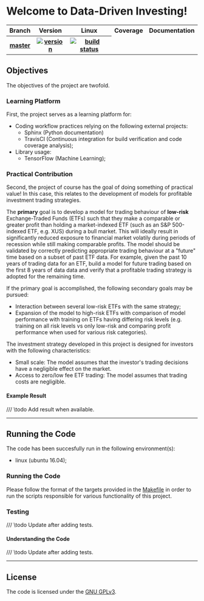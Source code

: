 # Welcome to Data-Driven Investing!

<table>
	<tr>
		<th>Branch</th>
		<th>Version</th>
		<th>Linux</th>
		<th>Coverage</th>
		<th>Documentation</th>
	</tr>
	<tr>
		<th>
			<a href="https://github.com/PhilipZwanenburg/DDI/tree/master">
				master
			</a>
		</th>
		<th>
			<a href="https://badge.fury.io/">
				<img src="https://badge.fury.io/gh/PhilipZwanenburg%2FDDI.svg"
				     title="version">
			</a>
		</th>
		<th>
			<a href="https://travis-ci.org/PhilipZwanenburg/DDI">
				<img src="https://travis-ci.org/PhilipZwanenburg/DDI.svg?branch=master"
				     title="build status">
			</a>
		</th>
		<!-- <th> -->
		<!-- 	<a href="https://codecov.io/gh/PhilipZwanenburg/DDI/branch/master"> -->
		<!-- 		<img src="https://codecov.io/gh/PhilipZwanenburg/DDI/branch/master/graph/badge.svg" -->
		<!-- 		     title="coverage"> -->
		<!-- 	</a> -->
		<!-- </th> -->
		<!-- <th> -->
		<!-- 	<a href="https://codedocs.xyz/PhilipZwanenburg/DDI/"> -->
		<!-- 		<img src="https://codedocs.xyz/PhilipZwanenburg/DDI.svg" -->
		<!-- 		     title="documentation"> -->
		<!-- 	</a> -->
		<!-- </th> -->
	</tr>
</table>


## Objectives

The objectives of the project are twofold.

### Learning Platform

First, the project serves as a learning platform for:
- Coding workflow practices relying on the following external projects:
    - Sphinx (Python documentation)
    - TravisCI (Continuous integration for build verification and code coverage analysis);
- Library usage:
	- TensorFlow (Machine Learning);

### Practical Contribution

Second, the project of course has the goal of doing something of practical value! In this case, this
relates to the development of models for profitable investment trading strategies.

The **primary** goal is to develop a model for trading behaviour of **low-risk** Exchange-Traded
Funds (ETFs) such that they make a comparable or greater profit than holding a market-indexed ETF
(such as an S&P 500-indexed ETF, e.g. XUS) during a bull market.  This will ideally result in
significantly reduced exposure to financial market volatily during periods of recession while still
making comparable profits. The model should be validated by correctly predicting appropriate trading
behaviour at a "future" time based on a subset of past ETF data. For example, given the past 10
years of trading data for an ETF, build a model for future trading based on the first 8 years of
data data and verify that a profitable trading strategy is adopted for the remaining time.


If the primary goal is accomplished, the following secondary goals may be pursued:
- Interaction between several low-risk ETFs with the same strategy;
- Expansion of the model to high-risk ETFs with comparison of model performance with training on
  ETFs having differing risk levels (e.g. training on all risk levels vs only low-risk and comparing
  profit performance when used for various risk categories).

The investment strategy developed in this project is designed for investors with the following characteristics:
- Small scale: The model assumes that the investor's trading decisions have a negligible effect on the market.
- Access to zero/low fee ETF trading: The model assumes that trading costs are negligible.

#### Example Result

/// \todo Add result when available.

---


## Running the Code

The code has been succesfully run in the following environment(s):
- linux (ubuntu 16.04);

### Running the Code

Please follow the format of the targets provided in the [Makefile](Makefile) in order to run the
scripts responsible for various functionality of this project.

### Testing

/// \todo Update after adding tests.

#### Understanding the Code

/// \todo Update after adding tests.
<!-- Unit and integration tests may be considered to be minimal working examples demonstrating code functionality. -->

---


## License

The code is licensed under the [GNU GPLv3](LICENSE.md).
